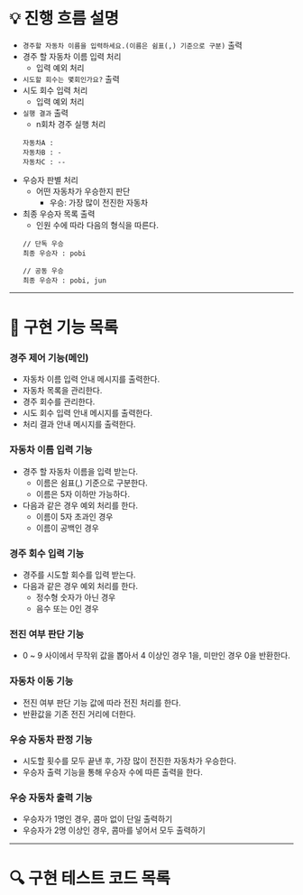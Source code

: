 # 💡 진행 흐름 설명
- ```경주할 자동차 이름을 입력하세요.(이름은 쉼표(,) 기준으로 구분)``` 출력
- 경주 할 자동차 이름 입력 처리
  - 입력 예외 처리
- ```시도할 회수는 몇회인가요?``` 출력
- 시도 회수 입력 처리
  - 입력 예외 처리
- ```실행 결과``` 출력
  - n회차 경주 실행 처리
  ```
  자동차A : 
  자동차B : -
  자동차C : --
  ```
- 우승자 판별 처리
  - 어떤 자동차가 우승한지 판단
    - 우승: 가장 많이 전진한 자동차
- 최종 우승자 목록 출력
  - 인원 수에 따라 다음의 형식을 따른다.
  ```
  // 단독 우승
  최종 우승자 : pobi
  
  // 공동 우승
  최종 우승자 : pobi, jun
  ```

---

# 🔨 구현 기능 목록

### 경주 제어 기능(메인)
- 자동차 이름 입력 안내 메시지를 출력한다.
- 자동차 목록을 관리한다.
- 경주 회수를 관리한다.
- 시도 회수 입력 안내 메시지를 출력한다.
- 처리 결과 안내 메시지를 출력한다.

### 자동차 이름 입력 기능
- 경주 할 자동차 이름을 입력 받는다.
  - 이름은 쉼표(,) 기준으로 구분한다.
  - 이름은 5자 이하만 가능하다.
- 다음과 같은 경우 예외 처리를 한다.
  - 이름이 5자 초과인 경우
  - 이름이 공백인 경우
  
### 경주 회수 입력 기능
  - 경주를 시도할 회수를 입력 받는다.
  - 다음과 같은 경우 예외 처리를 한다.
    - 정수형 숫자가 아닌 경우
    - 음수 또는 0인 경우

### 전진 여부 판단 기능
  - 0 ~ 9 사이에서 무작위 값을 뽑아서 4 이상인 경우 1을, 미만인 경우 0을 반환한다.

### 자동차 이동 기능
  - 전진 여부 판단 기능 값에 따라 전진 처리를 한다.
  - 반환값을 기존 전진 거리에 더한다.

### 우승 자동차 판정 기능
  - 시도할 횟수를 모두 끝낸 후, 가장 많이 전진한 자동차가 우승한다.
  - 우승자 출력 기능을 통해 우승자 수에 따른 출력을 한다.

### 우승 자동차 출력 기능
  - 우승자가 1명인 경우, 콤마 없이 단일 출력하기
  - 우승자가 2명 이상인 경우, 콤마를 넣어서 모두 출력하기

---

# 🔍 구현 테스트 코드 목록